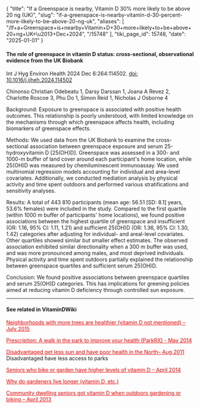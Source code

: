 {
  "title": "If a Greenspace is nearby, Vitamin D 30% more likely to be above 20 ng (UK)",
  "slug": "if-a-greenspace-is-nearby-vitamin-d-30-percent-more-likely-to-be-above-20-ng-uk",
  "aliases": [
    "/If+a+Greenspace+is+nearby+Vitamin+D+30+more+likely+to+be+above+20+ng+UK+\u2013+Dec+2024",
    "/15748"
  ],
  "tiki_page_id": 15748,
  "date": "2025-01-01"
}


#### The role of greenspace in vitamin D status: cross-sectional, observational evidence from the UK Biobank

Int J Hyg Environ Health 2024 Dec 6:264:114502. [doi: 10.1016/j.ijheh.2024.114502](https://doi.org/10.1016/j.ijheh.2024.114502)

Chinonso Christian Odebeatu 1, Darsy Darssan 1, Joana A Revez 2, Charlotte Roscoe 3, Phu Do 1, Simon Reid 1, Nicholas J Osborne 4

Background: Exposure to greenspace is associated with positive health outcomes. This relationship is poorly understood, with limited knowledge on the mechanisms through which greenspace affects health, including biomarkers of greenspace effects.

Methods: We used data from the UK Biobank to examine the cross-sectional association between greenspace exposure and serum 25-hydroxyvitamin D <span>[25(OH)D]</span>. Greenspace was assessed in a 300- and 1000-m buffer of land cover around each participant's home location, while 25(OH)D was measured by chemiluminescent immunoassay. We used multinomial regression models accounting for individual and area-level covariates. Additionally, we conducted mediation analysis by physical activity and time spent outdoors and performed various stratifications and sensitivity analyses.

Results: A total of 443 810 participants (mean age: 56.51 <span>[SD: 8.1]</span> years, 53.6% females) were included in the study. Compared to the first quartile (within 1000 m buffer of participants' home locations), we found positive associations between the highest quartile of greenspace and insufficient (OR: 1.16, 95% CI: 1.11, 1.21) and sufficient 25(OH)D (OR: 1.36, 95% CI: 1.30, 1.42) categories after adjusting for individual- and areal-level covariates. Other quartiles showed similar but smaller effect estimates. The observed association exhibited similar directionality when a 300 m buffer was used, and was more pronounced among males, and most deprived individuals. Physical activity and time spent outdoors partially explained the relationship between greenspace quartiles and sufficient serum 25(OH)D.

Conclusion: We found positive associations between greenspace quartiles and serum 25(OH)D categories. This has implications for greening policies aimed at reducing vitamin D deficiency through controlled sun exposure.

---

#### See related in VitaminDWiki

<a href="/posts/neighborhoods-with-more-trees-are-healthier-vitamin-d-not-mentioned" style="color: red; text-decoration: underline;" title="This post/category does not exist yet: Neighborhoods with more trees are healthier (vitamin D not mentioned) – July 2015">Neighborhoods with more trees are healthier (vitamin D not mentioned) – July 2015</a>

<a href="/posts/prescription-a-walk-in-the-park-to-improve-your-health-parkrx" style="color: red; text-decoration: underline;" title="This post/category does not exist yet: Prescription: A walk in the park to improve your health (ParkRX) - May 2014">Prescription: A walk in the park to improve your health (ParkRX) - May 2014</a>

<a href="/posts/disadvantaged-get-less-sun-and-have-poor-health-in-the-north" style="color: red; text-decoration: underline;" title="This post/category does not exist yet: Disadvantaged get less sun and have poor health in the North– Aug 2011">Disadvantaged get less sun and have poor health in the North– Aug 2011</a> Disadvantaged have less access to parks

<a href="/posts/seniors-who-bike-or-garden-have-higher-levels-of-vitamin-d" style="color: red; text-decoration: underline;" title="This post/category does not exist yet: Seniors who bike or garden have higher levels of vitamin D – April 2014 ">Seniors who bike or garden have higher levels of vitamin D – April 2014 </a>

<a href="/posts/why-do-gardeners-live-longer-vitamin-d-etc" style="color: red; text-decoration: underline;" title="This post/category does not exist yet: Why do gardeners live longer (vitamin D, etc.) ">Why do gardeners live longer (vitamin D, etc.) </a>

<a href="/posts/community-dwelling-seniors-got-vitamin-d-when-outdoors-gardening-or-biking" style="color: red; text-decoration: underline;" title="This post/category does not exist yet: Community dwelling seniors got vitamin D when outdoors gardening or biking – April 2013">Community dwelling seniors got vitamin D when outdoors gardening or biking – April 2013</a>

<!-- ~tc~ (alias(If a Greenspace is within 1000 feet, Vitamin D 1.3X more likely to be above 20 ng (UK) – Dec 2024)) ~/tc~ -->